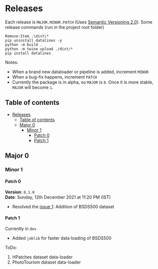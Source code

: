 # Releases

Each release is `MAJOR.MINOR.PATCH` (Uses [Semantic Versioning 2.0](https://semver.org/)). Some release commands (run in the project root folder)

```pwsh
Remove-Item .\dist\*
pip uninstall datalines -y
python -m build .
python -m twine upload ./dist/*
pip install datalines
```

Notes:

- When a brand new dataloader or pipeline is added, increment `MINOR`
- When a bug-fix happens, increment `PATCH`
- Currently the package is in alpha, so `MAJOR` is `0`. Once it is more stable, `MAJOR` will become `1`.

## Table of contents

- [Releases](#releases)
    - [Table of contents](#table-of-contents)
    - [Major 0](#major-0)
        - [Minor 1](#minor-1)
            - [Patch 0](#patch-0)
            - [Patch 1](#patch-1)

## Major 0

### Minor 1

#### Patch 0

**Version**: `0.1.0` <br>
**Date**: Sunday, 12th December 2021 at 11:20 PM (IST)

- Resolved the [issue 1](https://github.com/TheProjectsGuy/DataLines/issues/1): Addition of BSDS500 dataset

#### Patch 1

Currently in `dev`

- Added `joblib` for faster data loading of BSDS500

ToDo:

1. HPatches dataset data-loader
2. PhotoTourism dataset data-loader

